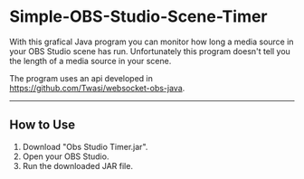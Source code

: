 # Simple-OBS-Studio-Scene-Timer
With this grafical Java program you can monitor how long a media source in your OBS Studio scene has run. 
Unfortunately this program doesn't tell you the length of a media source in your scene.

The program uses an api developed in https://github.com/Twasi/websocket-obs-java.

---

## How to Use
1. Download "Obs Studio Timer.jar". 
2. Open your OBS Studio. 
3. Run the downloaded JAR file.

